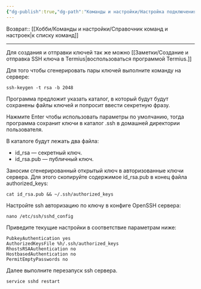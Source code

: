 ```yaml
---
{"dg-publish":true,"dg-path":"Команды и настройки/Настройка подключения к серверу по SSH с использованием ключа.md","permalink":"/komandy-i-nastrojki/nastrojka-podklyucheniya-k-serveru-po-ssh-s-ispolzovaniem-klyucha/"}
---
```


Возврат:: [[Хобби/Команды и настройки/Справочник команд и настроек\|к списку команд]]

---
Для создания и отправки ключей так же можно [[Заметки/Создание и отправка SSH ключа в Termius\|воспользоваться программой Termius.]]

Для того чтобы сгенерировать пары ключей выполните команду на сервере:
```shell
ssh-keygen -t rsa -b 2048
```

Программа предложит указать каталог, в который будут будут сохранены файлы ключей и попросит ввести секретную фразу.

Нажмите Enter чтобы использовать параметры по умолчанию, тогда программа сохранит ключи в каталог .ssh в домашней директории пользователя.

В каталоге будут лежать два файла:
- id_rsa — секретный ключ.
- id_rsa.pub — публичный ключ.

Заносим сгенерированный открытый ключ в авторизованные ключи сервера. Для этого скопируйте содержимое id_rsa.pub в конец файла authorized_keys:

```shell
cat id_rsa.pub && ~/.ssh/authorized_keys
```

Настройте ssh авторизацию по ключу в конфиге OpenSSH сервера:

```
nano /etc/ssh/sshd_config
```

Приведите текущие настройки в соответствие параметрам ниже:

```
PubkeyAuthentication yes  
AuthorizedKeysFile %h/.ssh/authorized_keys  
RhostsRSAAuthentication no  
HostbasedAuthentication no  
PermitEmptyPasswords no
```

Далее выполните перезапуск ssh сервера.

```
service sshd restart
```
